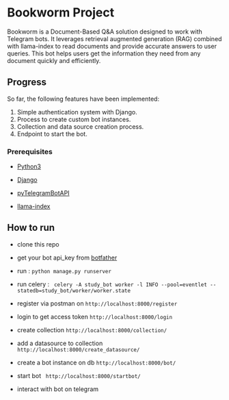 # Bookworm Project

Bookworm is a Document-Based Q&A solution designed to work with Telegram bots. It leverages retrieval augmented generation (RAG) combined with llama-index to read documents and provide accurate answers to user queries. This bot helps users get the information they need from any document quickly and efficiently.


 

## Progress

So far, the following features have been implemented:

1. Simple authentication system with Django.
2. Process to create custom bot instances.
3. Collection and data source creation process.
4. Endpoint to start the bot.


### Prerequisites

- [Python3](https://www.python.org/)
- [Django](https://www.djangoproject.com/)

- [pyTelegramBotAPI](https://github.com/eternnoir/pyTelegramBotAPI)
- [llama-index](https://docs.llamaindex.ai/en/stable/)

## How to run
 - clone this repo
 - get your bot api_key from [botfather](https://t.me/BotFather)

 - run : ``` python manage.py runserver ```
 - run celery : ``` celery -A study_bot worker -l INFO --pool=eventlet --statedb=study_bot/worker/worker.state```
 
 - register via postman on ```http://localhost:8000/register```
 - login to get access token ```http://localhost:8000/login```
 - create collection ```http://localhost:8000/collection/```
 - add a datasource to collection ```http://localhost:8000/create_datasource/```
 - create a bot instance on db ```http://localhost:8000/bot/```
 - start bot ``` http://localhost:8000/startbot/```
 - interact with bot on telegram
